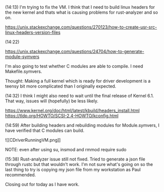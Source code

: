 (14:13)
I'm trying to fix the VM. I think that I need to build linux headers for the new kernel and thats what is causing problems for rust-analyzer and so on.

https://unix.stackexchange.com/questions/270123/how-to-create-usr-src-linux-headers-version-files

(14:22)

https://unix.stackexchange.com/questions/24704/how-to-generate-module-symvers

I'm also going to test whether C modules are able to compile. I need Makefile.symvers.

Thought: Making a full kernel which is ready for driver development is a teensy bit more complicated than I originally expected.

(14:32)
I think I might also need to wait until the final release of Kernel 6.1. That way, issues will (hopefully) be less likely.

https://www.kernel.org/doc/html/latest/kbuild/headers_install.html
https://tldp.org/HOWTO/SCSI-2.4-HOWTO/kconfig.html

(14:59)
After building headers and rebuilding modules for Module.symvers, I have verified that C modules can build.

![[CDriverRunningVM.png]]

NOTE: even after using su, insmod and rmmod require sudo

(15:38)
Rust-analyzer issue still not fixed. Tried to generate a json file through rustc but that wouldn't work. I'm not sure what's going on so the last thing to try is copying my json file from my workstation as Paul recommended.

Closing out for today as I have work. 